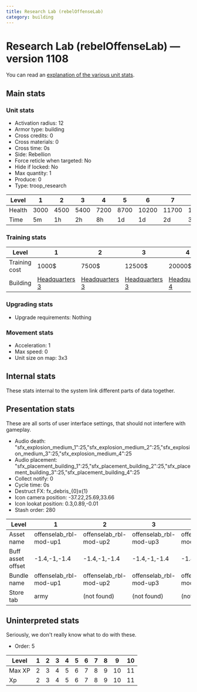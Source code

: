 ```yaml
---
title: Research Lab (rebelOffenseLab)
category: building
---
```


# Research Lab (rebelOffenseLab) — version 1108

You can read an [explanation  of the various unit stats](unitexplained.md).

## Main stats

### Unit stats

  * Activation radius: 12
  * Armor type: building
  * Cross credits: 0
  * Cross materials: 0
  * Cross time: 0s
  * Side: Rebellion
  * Force reticle when targeted: No
  * Hide if locked: No
  * Max quantity: 1
  * Produce: 0
  * Type: troop_research

|Level |1   |2   |3   |4   |5   |6    |7    |8    |9    |10   |
|------|----|----|----|----|----|-----|-----|-----|-----|-----|
|Health|3000|4500|5400|7200|8700|10200|11700|13200|14700|16200|
|Time  |5m  |1h  |2h  |8h  |1d  |1d   |2d   |3d   |5d   |1w   |


### Training stats

|Level        |1                             |2                             |3                             |4                             |5                             |6                             |7                             |8                             |9                             |10                             |
|-------------|------------------------------|------------------------------|------------------------------|------------------------------|------------------------------|------------------------------|------------------------------|------------------------------|------------------------------|-------------------------------|
|Training cost|1000$                         |7500$                         |12500$                        |20000$                        |50000$                        |175000$                       |250000$                       |500000$                       |1500000$                      |3000000$                       |
|Building     |[Headquarters 3](rebelHQ.html)|[Headquarters 3](rebelHQ.html)|[Headquarters 3](rebelHQ.html)|[Headquarters 4](rebelHQ.html)|[Headquarters 5](rebelHQ.html)|[Headquarters 6](rebelHQ.html)|[Headquarters 7](rebelHQ.html)|[Headquarters 8](rebelHQ.html)|[Headquarters 9](rebelHQ.html)|[Headquarters 10](rebelHQ.html)|


### Upgrading stats

  * Upgrade requirements: Nothing

### Movement stats

  * Acceleration: 1
  * Max speed: 0
  * Unit size on map: 3x3

## Internal stats

These stats internal to the system link different parts of data together.


## Presentation stats

These are all sorts of user interface settings, that should not interfere with gameplay.

  * Audio death: "sfx_explosion_medium_1":25,"sfx_explosion_medium_2":25,"sfx_explosion_medium_3":25,"sfx_explosion_medium_4":25
  * Audio placement: "sfx_placement_building_1":25,"sfx_placement_building_2":25,"sfx_placement_building_3":25,"sfx_placement_building_4":25
  * Collect notify: 0
  * Cycle time: 0s
  * Destruct FX: fx_debris_{0}x{1}
  * Icon camera position: -37.22,25.69,33.66
  * Icon lookat position: 0.3,0.89,-0.01
  * Stash order: 280

|Level            |1                     |2                     |3                     |4                     |5                     |6                     |7-10                  |
|-----------------|----------------------|----------------------|----------------------|----------------------|----------------------|----------------------|----------------------|
|Asset name       |offenselab_rbl-mod-up1|offenselab_rbl-mod-up2|offenselab_rbl-mod-up3|offenselab_rbl-mod-up4|offenselab_rbl-mod-up5|offenselab_rbl-mod-up6|offenselab_rbl-mod-up7|
|Buff asset offset|-1.4,-1,-1.4          |-1.4,-1,-1.4          |-1.4,-1,-1.4          |-1.4,-1,-1.4          |-1.6, 0.0, -1.8       |-1.2,0,-1.2           |-1.2,0,-1.2           |
|Bundle name      |offenselab_rbl-mod-up1|offenselab_rbl-mod-up2|offenselab_rbl-mod-up3|offenselab_rbl-mod-up4|offenselab_rbl-mod-up5|offenselab_rbl-mod-up6|offenselab_rbl-mod-up7|
|Store tab        |army                  |(not found)           |(not found)           |(not found)           |(not found)           |(not found)           |(not found)           |


## Uninterpreted stats

Seriously, we don't really know what to do with these.

  * Order: 5

|Level |1|2|3|4|5|6|7|8|9 |10|
|------|-|-|-|-|-|-|-|-|--|--|
|Max XP|2|3|4|5|6|7|8|9|10|11|
|Xp    |2|3|4|5|6|7|8|9|10|11|



